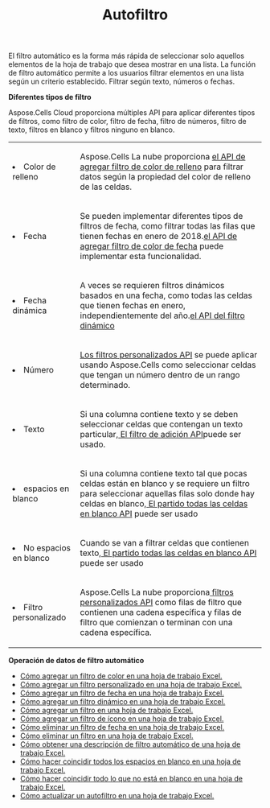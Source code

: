 ﻿---
title: Autofiltro
second_title: Aspose.Cells Cloud Documen
type: docs
url: /es/autofilter/
aliases: [/working-with-autofilter/]
keywords: Get, add， delete, and so on for auto filter on an Excel worksheet
description: Las API de la nube Aspose.Cells admiten obtener, agregar, eliminar, etc. para el filtrado automático en una hoja de trabajo Excel. SDK admite tipos de lenguajes de desarrollo. Incluyen Android, C#, Go, Java, NodeJS, Perl, PHP, Python, Ruby y Swift.
weight: 100
---
El filtro automático es la forma más rápida de seleccionar solo aquellos elementos de la hoja de trabajo que desea mostrar en una lista. La función de filtro automático permite a los usuarios filtrar elementos en una lista según un criterio establecido. Filtrar según texto, números o fechas.



**Diferentes tipos de filtro** 

Aspose.Cells Cloud proporciona múltiples API para aplicar diferentes tipos de filtros, como filtro de color, filtro de fecha, filtro de números, filtro de texto, filtros en blanco y filtros ninguno en blanco.

<table class="table table-striped">
  <tr>
  <td class="col-md-2"> <li>Color de relleno</li> </td>
  <td class="col-md-10">
  <p> Aspose.Cells La nube proporciona
 <a href="/cells/es/autofilter/add-color-filter/">el API de agregar filtro de color de relleno</a>
para filtrar datos según la propiedad del color de relleno de las celdas.</p>
  </td>
  </tr>
  <tr>
    <td class="col-md-2"> <li>Fecha</li> </td>
  <td class="col-md-10">
  <p>
 Se pueden implementar diferentes tipos de filtros de fecha, como filtrar todas las filas que tienen fechas en enero de 2018.<a href="/cells/es/autofilter/add-date-filter/">el API de agregar filtro de color de fecha</a> puede implementar esta funcionalidad.
</p>
  </td>
  </tr>
    <tr>
    <td class="col-md-2"> <li>Fecha dinámica</li> </td>
  <td class="col-md-10">
  <p>
 A veces se requieren filtros dinámicos basados en una fecha, como todas las celdas que tienen fechas en enero, independientemente del año.<a href="/cells/es/autofilter/add-dynamic-filter/">el API del filtro dinámico</a>  
</p>
  </td>
  </tr>
      <tr>
    <td class="col-md-2"> <li>Número</li> </td>
  <td class="col-md-10">
  <p>
<a href="/cells/es/autofilter/add-filter/">Los filtros personalizados API</a> se puede aplicar usando Aspose.Cells como seleccionar celdas que tengan un número dentro de un rango determinado.
</p>
  </td>
  </tr>
        <tr>
    <td class="col-md-2"> <li>Texto</li> </td>
  <td class="col-md-10">
  <p>
 Si una columna contiene texto y se deben seleccionar celdas que contengan un texto particular,<a href="/cells/es/autofilter/add-filter/"> El filtro de adición API</a>puede ser usado.
</p>
  </td>
  </tr>
          <tr>
    <td class="col-md-2"> <li>espacios en blanco</li> </td>
  <td class="col-md-10">
  <p>

 Si una columna contiene texto tal que pocas celdas están en blanco y se requiere un filtro para seleccionar aquellas filas solo donde hay celdas en blanco,<a href="/cells/es/autofilter/match-all-blank/"> El partido todas las celdas en blanco API</a> puede ser usado
</p>
  </td>
  </tr>
            <tr>
    <td class="col-md-2"> <li>No espacios en blanco</li> </td>
  <td class="col-md-10">
  <p>

 Cuando se van a filtrar celdas que contienen texto,<a href="/cells/es/autofilter/match-all-blank/"> El partido todas las celdas en blanco API</a> puede ser usado
</p>
  </td>
  </tr>
              <tr>
    <td class="col-md-2"> <li>Filtro personalizado</li> </td>
  <td class="col-md-10">
  <p>
 Aspose.Cells La nube proporciona<a href="/cells/es/autofilter/add-dynamic-filter/"> filtros personalizados API</a> como filas de filtro que contienen una cadena específica y filas de filtro que comienzan o terminan con una cadena específica.
</p>
  </td>
  </tr>
</table>


**Operación de datos de filtro automático**

- [Cómo agregar un filtro de color en una hoja de trabajo Excel.](/cells/es/autofilter/add-color-filter/)
- [Cómo agregar un filtro personalizado en una hoja de trabajo Excel.](/cells/es/autofilter/add-custom-filter/)
- [Cómo agregar un filtro de fecha en una hoja de trabajo Excel.](/cells/es/autofilter/add-date-filter/)
- [Cómo agregar un filtro dinámico en una hoja de trabajo Excel.](/cells/es/autofilter/add-dynamic-filter/)
- [Cómo agregar un filtro en una hoja de trabajo Excel.](/cells/es/autofilter/add-filter/)
- [Cómo agregar un filtro de ícono en una hoja de trabajo Excel.](/cells/es/autofilter/add-icon-filter/)
- [Cómo eliminar un filtro de fecha en una hoja de trabajo Excel.](/cells/es/autofilter/delete-a-date-filter/)
- [Cómo eliminar un filtro en una hoja de trabajo Excel.](/cells/es/delete-filter/)
- [Cómo obtener una descripción de filtro automático de una hoja de trabajo Excel.](/cells/es/autofilter/get/)
- [Cómo hacer coincidir todos los espacios en blanco en una hoja de trabajo Excel.](/cells/es/autofilter/match-all-blank/)
- [Cómo hacer coincidir todo lo que no está en blanco en una hoja de trabajo Excel.](/cells/es/autofilter/match-all-non-blank/)
- [Cómo actualizar un autofiltro en una hoja de trabajo Excel.](/cells/es/autofilter/refresh/)


